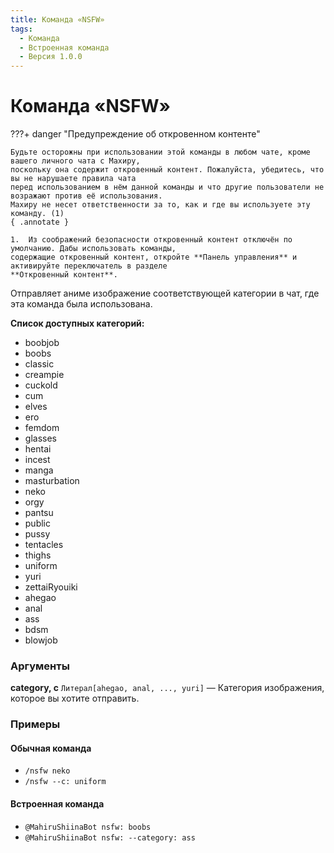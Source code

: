 ```yaml
---
title: Команда «NSFW»
tags:
  - Команда
  - Встроенная команда
  - Версия 1.0.0
---
```


# Команда «NSFW»

???+ danger "Предупреждение об откровенном контенте"

    Будьте осторожны при использовании этой команды в любом чате, кроме вашего личного чата с Махиру,
    поскольку она содержит откровенный контент. Пожалуйста, убедитесь, что вы не нарушаете правила чата 
    перед использованием в нём данной команды и что другие пользователи не возражают против её использования. 
    Махиру не несет ответственности за то, как и где вы используете эту команду. (1)
    { .annotate }

    1.  Из соображений безопасности откровенный контент отключён по умолчанию. Дабы использовать команды, 
    содержащие откровенный контент, откройте **Панель управления** и активируйте переключатель в разделе 
    **Откровенный контент**.

Отправляет аниме изображение соответствующей категории в чат, где эта команда была использована.

**Список доступных категорий:**

- boobjob
- boobs
- classic
- creampie
- cuckold
- cum
- elves
- ero
- femdom
- glasses
- hentai
- incest
- manga
- masturbation
- neko
- orgy
- pantsu
- public
- pussy
- tentacles
- thighs
- uniform
- yuri
- zettaiRyouiki
- ahegao
- anal
- ass
- bdsm
- blowjob

### Аргументы

**category, c** `Литерал[ahegao, anal, ..., yuri]` — Категория изображения, которое вы хотите отправить.

### Примеры

#### Обычная команда
+ `/nsfw neko`
+ `/nsfw --c: uniform`

#### Встроенная команда
+ `@MahiruShiinaBot nsfw: boobs`
+ `@MahiruShiinaBot nsfw: --category: ass`